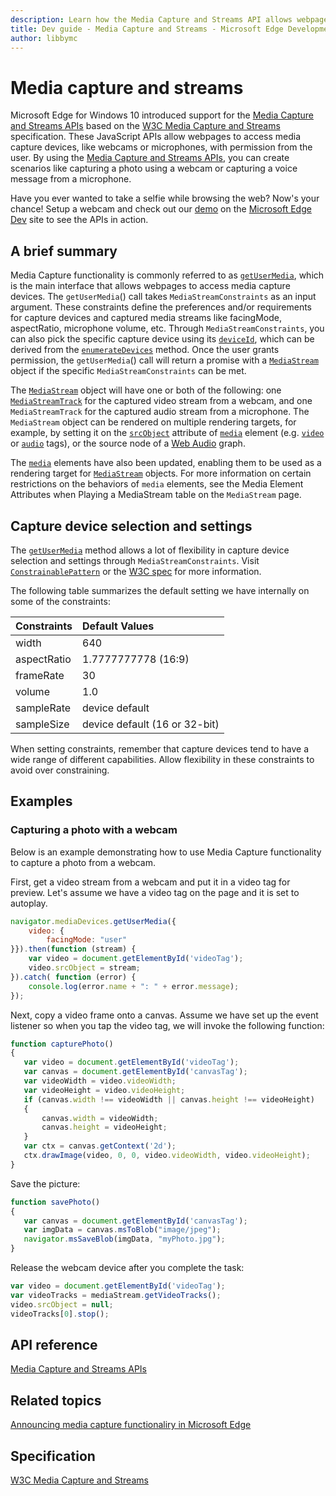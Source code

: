 ```yaml
---
description: Learn how the Media Capture and Streams API allows webpages to access media capture devices like webcams or microphones with permission from the user.
title: Dev guide - Media Capture and Streams - Microsoft Edge Development
author: libbymc
---
```


# Media capture and streams


Microsoft Edge for Windows 10 introduced support for the [Media Capture and Streams APIs](https://msdn.microsoft.com/library/Mt131864) based on the [W3C Media Capture and Streams](http://go.microsoft.com/fwlink/p/?LinkID=534096) specification. These JavaScript APIs allow webpages to access media capture devices, like webcams or microphones, with permission from the user. By using the [Media Capture and Streams APIs](https://msdn.microsoft.com/library/Mt131864), you can create scenarios like capturing a photo using a webcam or capturing a voice message from a microphone.


Have you ever wanted to take a selfie while browsing the web? Now's your chance! Setup a webcam and check out our [demo](http://go.microsoft.com/fwlink/p/?LinkId=613639) on the [Microsoft Edge Dev](http://go.microsoft.com/fwlink/p/?LinkId=613640) site to see the APIs in action.

## A brief summary


Media Capture functionality is commonly referred to as [`getUserMedia`](https://msdn.microsoft.com/library/Mt131861), which is the main interface that allows webpages to access media capture devices. The `getUserMedia`() call takes `MediaStreamConstraints` as an input argument. These constraints define the preferences and/or requirements for capture devices and captured media streams like facingMode, aspectRatio, microphone volume, etc. Through `MediaStreamConstraints`, you can also pick the specific capture device using its [`deviceId`](https://msdn.microsoft.com/library/Mt131850), which can be derived from the [`enumerateDevices`](https://msdn.microsoft.com/library/Mt131870) method. Once the user grants permission, the `getUserMedia`() call will return a promise with a [`MediaStream`](https://msdn.microsoft.com/library/Mt131875) object if the specific `MediaStreamConstraints` can be met.

The [`MediaStream`](https://msdn.microsoft.com/library/Mt131875) object will have one or both of the following: one [`MediaStreamTrack`](https://msdn.microsoft.com/library/Mt131874) for the captured video stream from a webcam, and one `MediaStreamTrack` for the captured audio stream from a microphone. The `MediaStream` object can be rendered on multiple rendering targets, for example, by setting it on the [`srcObject`](https://msdn.microsoft.com/library/Mt131899) attribute of [`media`](https://msdn.microsoft.com/library/Ff975069) element (e.g. [`video`](https://msdn.microsoft.com/library/windows/apps/Hh465962) or [`audio`](https://msdn.microsoft.com/library/Hh772923) tags), or the source node of a [Web Audio](https://msdn.microsoft.com/library/Dn954912) graph.

The [`media`](https://msdn.microsoft.com/library/Ff975069) elements have also been updated, enabling them to be used as a rendering target for [`MediaStream`](https://msdn.microsoft.com/library/Mt131875) objects. For more information on certain restrictions on the behaviors of `media` elements, see the Media Element Attributes when Playing a MediaStream table on the `MediaStream` page.

## Capture device selection and settings


The [`getUserMedia`](https://msdn.microsoft.com/library/mt131861) method allows a lot of flexibility in capture device selection and settings through `MediaStreamConstraints`. Visit [`ConstrainablePattern`](https://msdn.microsoft.com/library/Mt170650) or the [W3C spec](http://w3c.github.io/mediacapture-main/getusermedia.html#constrainable-interface) for more information. 

The following table summarizes the default setting we have internally on some of the constraints:

| Constraints | Default Values                |
:------------ | :-------------
| width       | 640                           |
| aspectRatio | 1.7777777778 (16:9)           |
| frameRate   | 30                            |
| volume      | 1.0                           |
| sampleRate  | device default                |
| sampleSize  | device default (16 or 32-bit) |

 

When setting constraints, remember that capture devices tend to have a wide range of different capabilities. Allow flexibility in these constraints to avoid over constraining.

## Examples

### Capturing a photo with a webcam


Below is an example demonstrating how to use Media Capture functionality to capture a photo from a webcam.

First, get a video stream from a webcam and put it in a video tag for preview. Let's assume we have a video tag on the page and it is set to autoplay.

```javascript
navigator.mediaDevices.getUserMedia({
    video: {
        facingMode: "user"
}}).then(function (stream) {
    var video = document.getElementById('videoTag');
    video.srcObject = stream;
}).catch( function (error) {
    console.log(error.name + ": " + error.message);
});
```

Next, copy a video frame onto a canvas. Assume we have set up the event listener so when you tap the video tag, we will invoke the following function:

```javascript
function capturePhoto()
{
   var video = document.getElementById('videoTag');
   var canvas = document.getElementById('canvasTag');
   var videoWidth = video.videoWidth;
   var videoHeight = video.videoHeight;
   if (canvas.width !== videoWidth || canvas.height !== videoHeight)
   {
       canvas.width = videoWidth;
       canvas.height = videoHeight;
   }
   var ctx = canvas.getContext('2d');
   ctx.drawImage(video, 0, 0, video.videoWidth, video.videoHeight);
}
```

Save the picture:

```javascript
function savePhoto()
{
   var canvas = document.getElementById('canvasTag');
   var imgData = canvas.msToBlob("image/jpeg");
   navigator.msSaveBlob(imgData, "myPhoto.jpg");
}
```

Release the webcam device after you complete the task:

```javascript
var video = document.getElementById('videoTag');
var videoTracks = mediaStream.getVideoTracks();
video.srcObject = null;
videoTracks[0].stop();
```



## API reference

[Media Capture and Streams APIs](https://msdn.microsoft.com/library/Mt131864)

## Related topics

[Announcing media capture functionaliry in Microsoft Edge](http://go.microsoft.com/fwlink/p/?LinkId=613637)

## Specification


[W3C Media Capture and Streams](http://go.microsoft.com/fwlink/p/?LinkID=534096)
